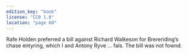 ```yaml
---
edition_key: "book"
license: "CC0 1.0"
location: "page 60"
---
```

Rafe Holden preferred a bill against Richard
Walkeson for Brereriding’s chase entyring, which I and Antony Ryve
… fals. The bill was not fownd.
